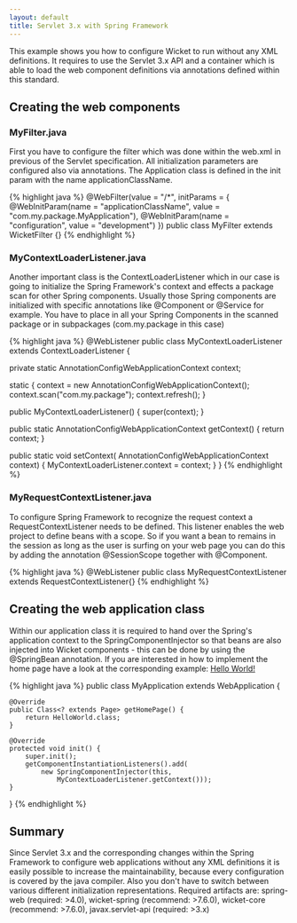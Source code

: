```yaml
---
layout: default
title: Servlet 3.x with Spring Framework
---
```


This example shows you how to configure Wicket to run without any XML definitions.
It requires to use the Servlet 3.x API and a container which is able to load the
web component definitions via annotations defined within this standard.

## Creating the web components

### MyFilter.java ###

First you have to configure the filter which was done within the web.xml in previous
of the Servlet specification. All initialization parameters are configured also via annotations.
The Application class is defined in the init param with the name applicationClassName.

{% highlight java %}
@WebFilter(value = "/*", initParams = {
		@WebInitParam(name = "applicationClassName",
		value = "com.my.package.MyApplication"),
		@WebInitParam(name = "configuration", value = "development") })
public class MyFilter extends WicketFilter {}
{% endhighlight %}

### MyContextLoaderListener.java ###

Another important class is the ContextLoaderListener which in our case is going to initialize
the Spring Framework's context and effects a package scan for other Spring components. Usually
those Spring components are initialized with specific annotations like @Component or @Service for
example. You have to place in all your Spring Components in the scanned package or in subpackages
(com.my.package in this case)


{% highlight java %}
@WebListener
public class MyContextLoaderListener extends ContextLoaderListener {

  private static AnnotationConfigWebApplicationContext context;

  static {
    context = new AnnotationConfigWebApplicationContext();
    context.scan("com.my.package");
    context.refresh();
  }

  public MyContextLoaderListener() {
    super(context);
  }

  public static AnnotationConfigWebApplicationContext getContext() {
    return context;
  }

  public static void setContext(
    AnnotationConfigWebApplicationContext context) {
      MyContextLoaderListener.context = context;
  }
}
{% endhighlight %}

### MyRequestContextListener.java ###

To configure Spring Framework to recognize the request context a RequestContextListener needs to be
defined. This listener enables the web project to define beans with a scope. So if you want a bean
to remains in the session as long as the user is surfing on your web page you can do this by adding the
annotation @SessionScope together with @Component.

{% highlight java %}
@WebListener
public class MyRequestContextListener extends RequestContextListener{}
{% endhighlight %}

## Creating the web application class

Within our application class it is required to hand over the Spring's application context to the 
SpringComponentInjector so that beans are also injected into Wicket components - this can be done by using the 
@SpringBean annotation. If you are interested in how to implement the home page have a look at the 
corresponding example: [Hello World!](helloworld.html)

{% highlight java %}
public class MyApplication extends WebApplication {

	@Override
	public Class<? extends Page> getHomePage() {
		return HelloWorld.class;
	}

	@Override
	protected void init() {
		super.init();
		getComponentInstantiationListeners().add(
			new SpringComponentInjector(this,
				MyContextLoaderListener.getContext()));
	}
}
{% endhighlight %}

## Summary

Since Servlet 3.x and the corresponding changes within the Spring Framework to configure web applications
without any XML definitions it is easily possible to increase the maintainability, because every configuration
is covered by the java compiler. Also you don't have to switch between various different initialization representations.
Required artifacts are: spring-web (required: >4.0), wicket-spring (recommend: >7.6.0), wicket-core (recommend: >7.6.0),
javax.servlet-api (required: >3.x)